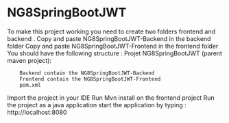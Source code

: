 # NG8SpringBootJWT
To make this project working you need to create two folders frontend and backend . 
Copy and paste NG8SpringBootJWT-Backend in the backend folder
Copy and paste NG8SpringBootJWT-Frontend in the frontend folder
You should have the following structure : 
Projet NG8SpringBootJWT (parent maven  project):

        Backend contain the NG8SpringBootJWT-Backend 
        Frontend contain the NG8SpringBootJWT-Frontend
        pom.xml
        
Import the project in your IDE 
 Run Mvn install on the frontend project 
 Run the project as a java application
start the application by typing : http://localhost:8080
